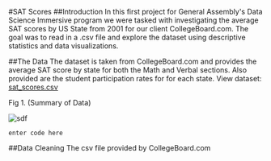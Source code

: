 #SAT Scores
##Introduction
In this first project for General Assembly's Data Science Immersive program we were tasked with investigating the average SAT scores by US State from 2001 for our client CollegeBoard.com. The goal was to read in a .csv file and explore the dataset using descriptive statistics and data visualizations.

##The Data
The dataset is taken from CollegeBoard.com and provides the average SAT score by state for both the Math and Verbal sections. Also provided are the student participation rates for for each state. View dataset: [sat_scores.csv](https://git.generalassemb.ly/ConnorTPhoenix/project-1-sat-scores/blob/master/assets/sat_scores.csv)

Fig 1. (Summary of Data)

![sdf](https://git.generalassemb.ly/ConnorTPhoenix/project-1-sat-scores/blob/master/assets/Screen%20Shot%202017-01-31%20at%204.34.19%20PM.png)

    enter code here

##Data Cleaning
The csv file provided by CollegeBoard.com
